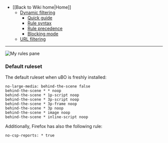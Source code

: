 - [[Back to Wiki home|Home]]
    - [Dynamic filtering](./Dynamic-filtering)
        - [Quick guide](./Dynamic-filtering:-quick-guide)
        - [Rule syntax](./Dynamic-filtering:-rule-syntax)
        - [Rule precedence](./Dynamic-filtering:-precedence)
        - [Blocking mode](./Blocking-mode)
    - [URL filtering](./Dynamic-URL-filtering)

***

![My rules pane](https://user-images.githubusercontent.com/886325/64913787-ea4b5980-d746-11e9-9428-5910c77c8b0a.png)

### Default ruleset

The default ruleset when uBO is freshly installed:

```
no-large-media: behind-the-scene false
behind-the-scene * * noop
behind-the-scene * 1p-script noop
behind-the-scene * 3p-script noop
behind-the-scene * 3p-frame noop
behind-the-scene * 3p noop
behind-the-scene * image noop
behind-the-scene * inline-script noop
```

Additionally, Firefox has also the following rule:

```
no-csp-reports: * true
```
